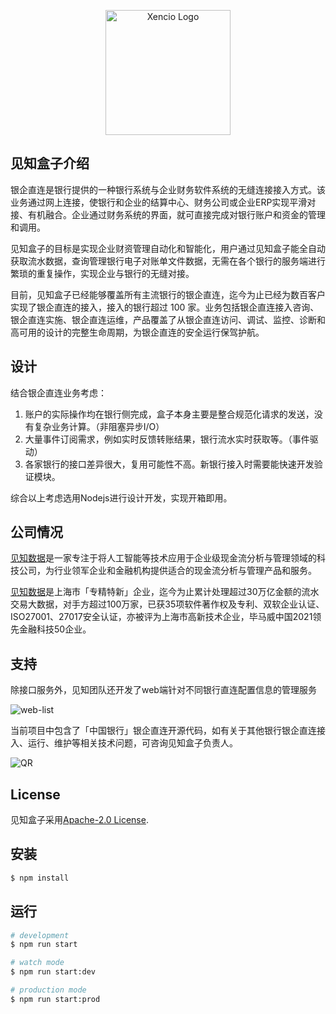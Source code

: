 <p align="center">
  <a href="https://xencio.com/" target="_blank"><img src="https://www.xencio.com/cn/wp-content/uploads/2020/10/Xencio-Logo-200.png" width="200" alt="Xencio Logo" /></a>
</p>

## 见知盒子介绍

<p>银企直连是银行提供的一种银行系统与企业财务软件系统的无缝连接接入方式。该业务通过网上连接，使银行和企业的结算中心、财务公司或企业ERP实现平滑对接、有机融合。企业通过财务系统的界面，就可直接完成对银行账户和资金的管理和调用。</p>

<p>见知盒子的目标是实现企业财资管理自动化和智能化，用户通过见知盒子能全自动获取流水数据，查询管理银行电子对账单文件数据，无需在各个银行的服务端进行繁琐的重复操作，实现企业与银行的无缝对接。</p>

<p>目前，见知盒子已经能够覆盖所有主流银行的银企直连，迄今为止已经为数百客户实现了银企直连的接入，接入的银行超过 100 家。业务包括银企直连接入咨询、银企直连实施、银企直连运维，产品覆盖了从银企直连访问、调试、监控、诊断和高可用的设计的完整生命周期，为银企直连的安全运行保驾护航。</p>

## 设计

结合银企直连业务考虑：
1. 账户的实际操作均在银行侧完成，盒子本身主要是整合规范化请求的发送，没有复杂业务计算。（非阻塞异步I/O）
2. 大量事件订阅需求，例如实时反馈转账结果，银行流水实时获取等。（事件驱动）
3. 各家银行的接口差异很大，复用可能性不高。新银行接入时需要能快速开发验证模块。

综合以上考虑选用Nodejs进行设计开发，实现开箱即用。

## 公司情况

<p><a href="https://xencio.com/" target="_blank">见知数据</a>是一家专注于将人工智能等技术应用于企业级现金流分析与管理领域的科技公司，为行业领军企业和金融机构提供适合的现金流分析与管理产品和服务。</p>

<p><a href="https://xencio.com/" target="_blank">见知数据</a>是上海市「专精特新」企业，迄今为止累计处理超过30万亿金额的流水交易大数据，对手方超过100万家，已获35项软件著作权及专利、双软企业认证、ISO27001、27017安全认证，亦被评为上海市高新技术企业，毕马威中国2021领先金融科技50企业。</p>

## 支持

除接口服务外，见知团队还开发了web端针对不同银行直连配置信息的管理服务

<img src="https://www.xencio.com/cn/wp-content/uploads/2022/06/banks.png" alt="web-list" />

当前项目中包含了「中国银行」银企直连开源代码，如有关于其他银行银企直连接入、运行、维护等相关技术问题，可咨询见知盒子负责人。

<img src="https://www.xencio.com/cn/wp-content/uploads/2022/06/qr.png" alt="QR" />

## License

见知盒子采用[Apache-2.0 License](LICENSE).

## 安装

```bash
$ npm install
```

## 运行

```bash
# development
$ npm run start

# watch mode
$ npm run start:dev

# production mode
$ npm run start:prod
```